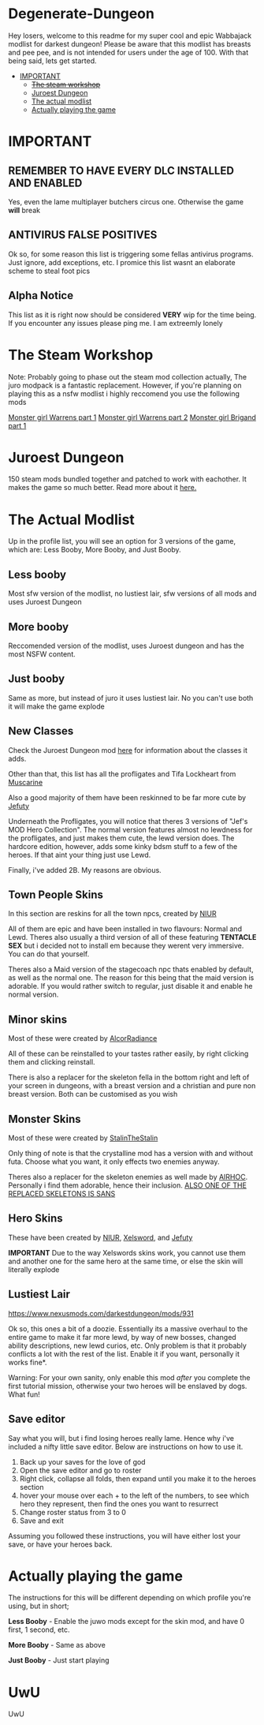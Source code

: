 # Degenerate-Dungeon
Hey losers, welcome to this readme for my super cool and epic Wabbajack modlist for darkest dungeon! Please be aware that this modlist has breasts and pee pee, and is not intended for users under the age of 100. With that being said, lets get started.
- [IMPORTANT](#IMPORTANT)
  - ~~[The steam workshop](#The-Steam-Workshop)~~
  - [Juroest Dungeon](#Juroest-Dungeon)
  - [The actual modlist](#The-Actual-Modlist)
  - [Actually playing the game](#Actually-playing-the-game)

    
# IMPORTANT
## REMEMBER TO HAVE EVERY DLC INSTALLED AND ENABLED
Yes, even the lame multiplayer butchers circus one. Otherwise the game **will** break
## ANTIVIRUS FALSE POSITIVES
Ok so, for some reason this list is triggering some fellas antivirus programs. Just ignore, add exceptions, etc. I promice this list wasnt an elaborate scheme to steal foot pics
## Alpha Notice
This list as it is right now should be considered **VERY** wip for the time being. If you encounter any issues please ping me. I am extreemly lonely
# The Steam Workshop

Note: Probably going to phase out the steam mod collection actually, The juro modpack is a fantastic replacement. However, if you're planning on playing this as a nsfw modlist i highly reccomend you use the following mods

[Monster girl Warrens part 1](https://steamcommunity.com/sharedfiles/filedetails/?id=1885424457)
[Monster girl Warrens part 2](https://steamcommunity.com/sharedfiles/filedetails/?id=1906706801)
[Monster girl Brigand part 1](https://steamcommunity.com/sharedfiles/filedetails/?id=1927418127)

# Juroest Dungeon
150 steam mods bundled together and patched to work with eachother. It makes the game so much better. Read more about it [here.](https://www.nexusmods.com/darkestdungeon/mods/1021?tab=description)

# The Actual Modlist

Up in the profile list, you will see an option for 3 versions of the game, which are: Less Booby, More Booby, and Just Booby.

## Less booby
Most sfw version of the modlist, no lustiest lair, sfw versions of all mods and uses Juroest Dungeon

## More booby
Reccomended version of the modlist, uses Juroest dungeon and has the most NSFW content.

## Just booby
Same as more, but instead of juro it uses lustiest lair. No you can't use both it will make the game explode

## New Classes
Check the Juroest Dungeon mod [here](https://www.nexusmods.com/darkestdungeon/mods/1021?tab=description) for information about the classes it adds.

Other than that, this list has all the profligates and Tifa Lockheart from [Muscarine](https://www.nexusmods.com/darkestdungeon/users/330348?tab=user+files)

Also a good majority of them have been reskinned to be far more cute by [Jefuty](https://www.nexusmods.com/darkestdungeon/users/2034155?tab=user+files)

Underneath the Profligates, you will notice that theres 3 versions of "Jef's MOD Hero Collection". The normal version features almost no lewdness for the profligates, and just makes them cute, the lewd version does. The hardcore edition, however, adds some kinky bdsm stuff to a few of the heroes. If that aint your thing just use Lewd.

Finally, i've added 2B. My reasons are obvious.

## Town People Skins

In this section are reskins for all the town npcs, created by [NIUR](https://www.nexusmods.com/darkestdungeon/users/64319641?tab=user+files)

All of them are epic and have been installed in two flavours: Normal and Lewd. Theres also usually a third version of all of these featuring **TENTACLE SEX** but i decided not to install em because they werent very immersive. You can do that yourself.

Theres also a Maid version of the stagecoach npc thats enabled by default, as well as the normal one. The reason for this being that the maid version is adorable. If you would rather switch to regular, just disable it and enable he normal version.

## Minor skins

Most of these were created by [AlcorRadiance](https://www.nexusmods.com/darkestdungeon/users/91003303?tab=user+files)

All of these can be reinstalled to your tastes rather easily, by right clicking them and clicking reinstall.

There is also a replacer for the skeleton fella in the bottom right and left of your screen in dungeons, with a breast version and a christian and pure non breast version. Both can be customised as you wish

## Monster Skins

Most of these were created by [StalinTheStalin](https://www.nexusmods.com/darkestdungeon/users/4913083?tab=user+files&BH=0)

Only thing of note is that the crystalline mod has a version with and without futa. Choose what you want, it only effects two enemies anyway.

Theres also a replacer for the skeleton enemies as well made by [AIRHOC](https://www.nexusmods.com/darkestdungeon/users/91445153?tab=user+files). Personally i find them adorable, hence their inclusion. [ALSO ONE OF THE REPLACED SKELETONS IS SANS](https://cdn.discordapp.com/attachments/650401195411636224/729154961820090429/SPOILER_skeleton_captain.sprite.attack_mace.png)

## Hero Skins

These have been created by [NIUR](https://www.nexusmods.com/darkestdungeon/users/64319641?tab=user+files), [Xelsword](https://www.nexusmods.com/darkestdungeon/users/79892533?tab=user+files), and [Jefuty](https://www.nexusmods.com/darkestdungeon/users/2034155?tab=user+files)

**IMPORTANT**
Due to the way Xelswords skins work, you cannot use them and another one for the same hero at the same time, or else the skin will literally explode


## Lustiest Lair

https://www.nexusmods.com/darkestdungeon/mods/931

Ok so, this ones a bit of a doozie. Essentially its a massive overhaul to the entire game to make it far more lewd, by way of new bosses, changed ability descriptions, new lewd curios, etc. Only problem is that it probably conflicts a lot with the rest of the list. Enable it if you want, personally it works fine*.

Warning: For your own sanity, only enable this mod *after* you complete the first tutorial mission, otherwise your two heroes will be enslaved by dogs. What fun!

## Save editor

Say what you will, but i find losing heroes really lame. Hence why i've included a nifty little save editor. Below are instructions on how to use it.
1. Back up your saves for the love of god
2. Open the save editor and go to roster
3. Right click, collapse all folds, then expand until you make it to the heroes section
4. hover your mouse over each + to the left of the numbers, to see which hero they represent, then find the ones you want to resurrect
5. Change roster status from 3 to 0
6. Save and exit

Assuming you followed these instructions, you will have either lost your save, or have your heroes back.

# Actually playing the game
The instructions for this will be different depending on which profile you're using, but in short;

**Less Booby** - Enable the juwo mods except for the skin mod, and have 0 first, 1 second, etc.

**More Booby** - Same as above

**Just Booby** - Just start playing


# UwU
UwU

